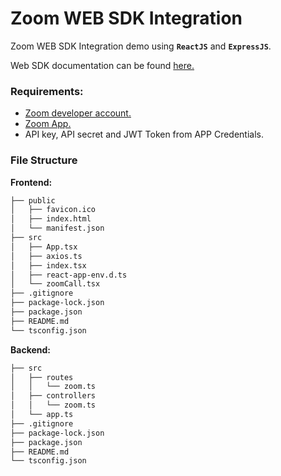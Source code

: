 # Zoom WEB SDK Integration

Zoom WEB SDK Integration demo using **`ReactJS`** and **`ExpressJS`**.

Web SDK documentation can be found [here.](https://marketplace.zoom.us/docs/sdk/native-sdks/web/build)

### Requirements:

-   [Zoom developer account.](https://zoom.us/signin)
-   [Zoom App.](https://marketplace.zoom.us/user/build)
-   API key, API secret and JWT Token from APP Credentials.

### File Structure

**Frontend:**

```bash
├── public
│   ├── favicon.ico
│   ├── index.html
│   └── manifest.json
├── src
│   ├── App.tsx
│   ├── axios.ts
│   ├── index.tsx
│   ├── react-app-env.d.ts
│   └── zoomCall.tsx
├── .gitignore
├── package-lock.json
├── package.json
├── README.md
└── tsconfig.json
```

**Backend:**

```bash
├── src
│   ├── routes
│   │   └── zoom.ts
│   ├── controllers
│   │   └── zoom.ts
│   └── app.ts
├── .gitignore
├── package-lock.json
├── package.json
├── README.md
└── tsconfig.json
```
